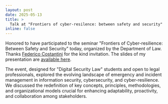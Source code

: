 ```yaml
---
layout: post
date: 2025-05-13
title: >
  Talk at "Frontiers of cyber-resilence: between safety and security"
inline: false
---
```

Honored to have participated to the seminar "Frontiers of Cyber-resilience: Between Safety and Security" today, organized by the Department of Law. Thanks [Federico Costantini](https://people.uniud.it/page/federico.costantini) for the kind invitation. The slides of my presentation are [available here](/assets/pdf/2025-frontiereresilienza.pdf). 

The event, designed for "Digital Security Law" students and open to legal professionals, explored the evolving landscape of emergency and incident management in information security, cybersecurity, and cyber-resilience. We discussed the redefinition of key concepts, principles, methodologies, and organizational models crucial for enhancing adaptability, proactivity, and collaboration among stakeholders.